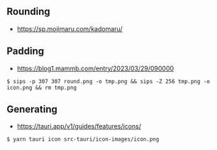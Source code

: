 ## Rounding

- https://sp.mojimaru.com/kadomaru/

## Padding

- https://blog1.mammb.com/entry/2023/03/29/090000

```
$ sips -p 307 307 round.png -o tmp.png && sips -Z 256 tmp.png -o icon.png && rm tmp.png
```

## Generating

- https://tauri.app/v1/guides/features/icons/

```
$ yarn tauri icon src-tauri/icon-images/icon.png
```
